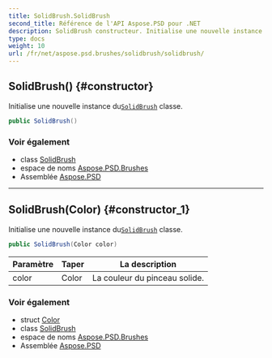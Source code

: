 ```yaml
---
title: SolidBrush.SolidBrush
second_title: Référence de l'API Aspose.PSD pour .NET
description: SolidBrush constructeur. Initialise une nouvelle instance duSolidBrush classe.
type: docs
weight: 10
url: /fr/net/aspose.psd.brushes/solidbrush/solidbrush/
---
```

## SolidBrush() {#constructor}

Initialise une nouvelle instance du[`SolidBrush`](../) classe.

```csharp
public SolidBrush()
```

### Voir également

* class [SolidBrush](../)
* espace de noms [Aspose.PSD.Brushes](../../solidbrush/)
* Assemblée [Aspose.PSD](../../../)

---

## SolidBrush(Color) {#constructor_1}

Initialise une nouvelle instance du[`SolidBrush`](../) classe.

```csharp
public SolidBrush(Color color)
```

| Paramètre | Taper | La description |
| --- | --- | --- |
| color | Color | La couleur du pinceau solide. |

### Voir également

* struct [Color](../../../aspose.psd/color/)
* class [SolidBrush](../)
* espace de noms [Aspose.PSD.Brushes](../../solidbrush/)
* Assemblée [Aspose.PSD](../../../)


